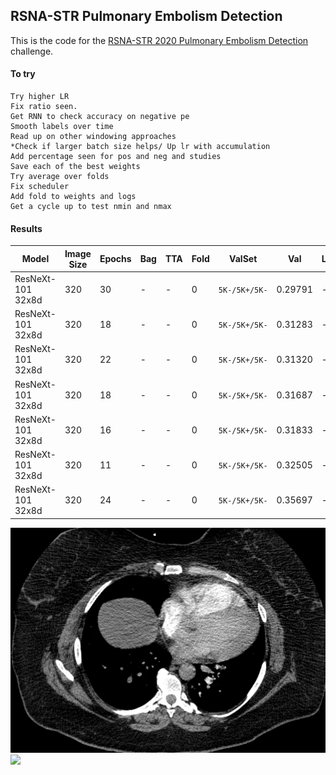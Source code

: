 ## RSNA-STR Pulmonary Embolism Detection

This is the code for the [RSNA-STR 2020 Pulmonary Embolism Detection](https://www.kaggle.com/c/rsna-str-pulmonary-embolism-detection) challenge.

#### To try
    Try higher LR
    Fix ratio seen. 
    Get RNN to check accuracy on negative pe
    Smooth labels over time
    Read up on other windowing approaches
    *Check if larger batch size helps/ Up lr with accumulation
    Add percentage seen for pos and neg and studies
    Save each of the best weights
    Try average over folds
    Fix scheduler
    Add fold to weights and logs
    Get a cycle up to test nmin and nmax

#### Results
| Model |Image Size|Epochs|Bag|TTA |Fold|ValSet|Val|LB|Config & comments                       |
| ---------------|----------|------|---|----|----|--------|------|--------|-------------------------|
| ResNeXt-101 32x8d|320|30|-|-|0|`5K-/5K+/5K-`|0.29791|-| Focal loss `configs/_lr2308/effnetb5_lr1e4_binary_focal_pe0.25.json`|
| ResNeXt-101 32x8d|320|18|-|-|0|`5K-/5K+/5K-`|0.31283|-| Focal loss `configs/_lr2308/rnxt101_lr1e4_binary_focal_pe0.25.json`|
| ResNeXt-101 32x8d|320|22|-|-|0|`5K-/5K+/5K-`|0.31320|-| Focal loss `configs/_lr2308/densenet169_lr1e4_binary_focal_pe0.25.json`|
| ResNeXt-101 32x8d|320|18|-|-|0|`5K-/5K+/5K-`|0.31687|-|`configs/_lr2308/rnxt101_lr1e4_binary.json` & Light aug|
| ResNeXt-101 32x8d|320|16|-|-|0|`5K-/5K+/5K-`|0.31833|-| Focal loss `configs/_lr2308/densenet201_lr1e4_binary_focal_pe0.25.json`|
| ResNeXt-101 32x8d|320|11|-|-|0|`5K-/5K+/5K-`|0.32505|-| Focal loss `configs/_lr2308/se101_lr1e4_binary_focal_pe0.25.json`|
| ResNeXt-101 32x8d|320|24|-|-|0|`5K-/5K+/5K-`|0.35697|-| Focal loss `configs/_lr2308/mixnet_xl_lr1e4_binary_focal_pe0.25.json`|


![](figs/competition.png?raw=true "Optional Title")  
![](figs/scan.png) 
